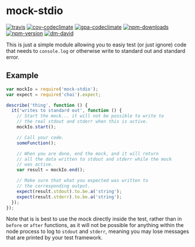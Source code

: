 # mock-stdio

[![travis][travis.svg]][travis.link]
[![cov-codeclimate][cov-codeclimate.svg]][cov-codeclimate.link]
[![gpa-codeclimate][gpa-codeclimate.svg]][gpa-codeclimate.link]
[![npm-downloads][npm-downloads.svg]][npm.link]
[![npm-version][npm-version.svg]][npm.link]
[![dm-david][dm-david.svg]][dm-david.link]

[travis.svg]: https://travis-ci.org/catdad/mock-stdio.svg?branch=master
[travis.link]: https://travis-ci.org/catdad/mock-stdio
[cov-codeclimate.svg]: https://codeclimate.com/github/catdad/mock-stdio/badges/coverage.svg
[cov-codeclimate.link]: https://codeclimate.com/github/catdad/mock-stdio/coverage
[gpa-codeclimate.svg]: https://codeclimate.com/github/catdad/mock-stdio/badges/gpa.svg
[gpa-codeclimate.link]: https://codeclimate.com/github/catdad/mock-stdio
[npm-downloads.svg]: https://img.shields.io/npm/dm/mock-stdio.svg
[npm.link]: https://www.npmjs.com/package/mock-stdio
[npm-version.svg]: https://img.shields.io/npm/v/mock-stdio.svg
[dm-david.svg]: https://david-dm.org/catdad/mock-stdio.svg
[dm-david.link]: https://david-dm.org/catdad/mock-stdio

This is just a simple module allowing you to easiy test (or just ignore) code that needs to `console.log` or otherwise write to standard out and standard error.

## Example

```javascript
var mockIo = require('mock-stdio');
var expect = require('chai').expect;

describe('thing', function () {
  it('writes to standard out', function () {
    // Start the mock... it will not be possible to write to
    // the real stdout and stderr when this is active.
    mockIo.start();

    // Call your code.
    someFunction();

    // When you are done, end the mock, and it will return
    // all the data written to stdout and stderr while the mock
    // was active.
    var result = mockIo.end();

    // Make sure that what you expected was written to
    // the corresponding output.
    expect(result.stdout).to.be.a('string');
    expect(result.stderr).to.be.a('string');
  });
});
```

Note that is is best to use the mock directly inside the test, rather than in `before` or `after` functions, as it will not be possible for anything within the node process to log to `stdout` and `stderr`, meaning you may lose messages that are printed by your test framework.
